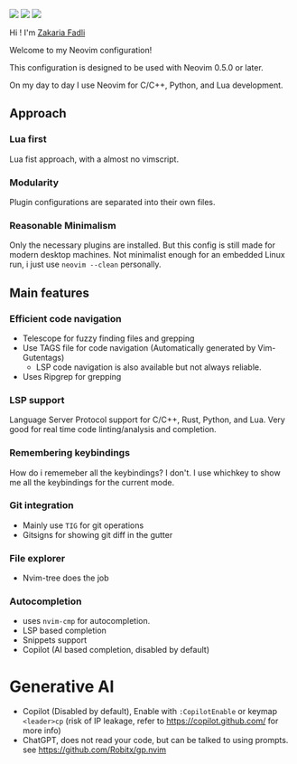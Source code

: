 <a href="https://dotfyle.com/zakaria1193/zfanvim"><img src="https://dotfyle.com/zakaria1193/zfanvim/badges/plugins?style=flat" /></a>
<a href="https://dotfyle.com/zakaria1193/zfanvim"><img src="https://dotfyle.com/zakaria1193/zfanvim/badges/leaderkey?style=flat" /></a>
<a href="https://dotfyle.com/zakaria1193/zfanvim"><img src="https://dotfyle.com/zakaria1193/zfanvim/badges/plugin-manager?style=flat" /></a>

Hi ! I'm <a href="https://linkedin.com/in/fadlizakaria">Zakaria Fadli</a>

Welcome to my Neovim configuration!

This configuration is designed to be used with Neovim 0.5.0 or later.

On my day to day I use Neovim for C/C++, Python, and Lua development.

## Approach

### Lua first

Lua fist approach, with a almost no vimscript.

### Modularity

Plugin configurations are separated into their own files.

### Reasonable Minimalism

Only the necessary plugins are installed. But this config is still made for modern desktop machines.
Not minimalist enough for an embedded Linux run, i just use `neovim --clean` personally.

## Main features

### Efficient code navigation

- Telescope for fuzzy finding files and grepping
- Use TAGS file for code navigation (Automatically generated by Vim-Gutentags)
  - LSP code navigation is also available but not always reliable.
- Uses Ripgrep for grepping

### LSP support

Language Server Protocol support for C/C++, Rust, Python, and Lua.
Very good for real time code linting/analysis and completion.

### Remembering keybindings

How do i rememeber all the keybindings? I don't.
I use whichkey to show me all the keybindings for the current mode.

### Git integration

- Mainly use `TIG` for git operations
- Gitsigns for showing git diff in the gutter

### File explorer

- Nvim-tree does the job

### Autocompletion

- uses `nvim-cmp` for autocompletion.
- LSP based completion
- Snippets support
- Copilot (AI based completion, disabled by default)

# Generative AI

- Copilot (Disabled by default), Enable with `:CopilotEnable` or keymap `<leader>cp`
  (risk of IP leakage, refer to https://copilot.github.com/ for more info)
- ChatGPT, does not read your code, but can be talked to using prompts.
  see https://github.com/Robitx/gp.nvim
